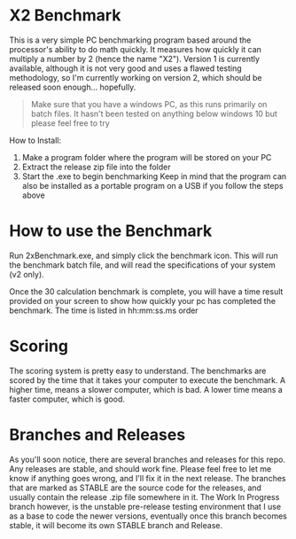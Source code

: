 # X2 Benchmark
This is a very simple PC benchmarking program based around the processor's ability to do math quickly. It measures how quickly it can multiply a number by 2 (hence the name "X2"). Version 1 is currently available, although it is not very good and uses a flawed testing methodology, so I'm currently working on version 2, which should be released soon enough... hopefully.

> Make sure that you have a windows PC, as this runs primarily on batch files. It hasn't been tested on anything below windows 10 but please feel free to try

How to Install:
1) Make a program folder where the program will be stored on your PC
2) Extract the release zip file into the folder
3) Start the .exe to begin benchmarking
Keep in mind that the program can also be installed as a portable program on a USB if you follow the steps above

# How to use the Benchmark
Run 2xBenchmark.exe, and simply click the benchmark icon. This will run the benchmark batch file, and will read the specifications of your system (v2 only).

Once the 30 calculation benchmark is complete, you will have a time result provided on your screen to show how quickly your pc has completed the benchmark.
The time is listed in hh:mm:ss.ms order

# Scoring
The scoring system is pretty easy to understand.
The benchmarks are scored by the time that it takes your computer to execute the benchmark.
A higher time, means a slower computer, which is bad.
A lower time means a faster computer, which is good.

# Branches and Releases
As you'll soon notice, there are several branches and releases for this repo.
Any releases are stable, and should work fine. Please feel free to let me know if anything goes wrong, and I'll fix it in the next release.
The branches that are marked as STABLE are the source code for the releases, and usually contain the release .zip file somewhere in it. The Work In Progress branch however, is the unstable pre-release testing environment that I use as a base to code the newer versions, eventually once this branch becomes stable, it will become its own STABLE branch and Release.
